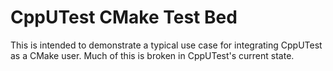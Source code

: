 # CppUTest CMake Test Bed

This is intended to demonstrate a typical use case for integrating
CppUTest as a CMake user. Much of this is broken in CppUTest's current
state.
